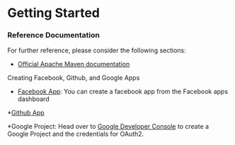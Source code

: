 # Getting Started

### Reference Documentation
For further reference, please consider the following sections:

* [Official Apache Maven documentation](https://maven.apache.org/guides/index.html)



Creating Facebook, Github, and Google Apps
* [Facebook App](https://developers.facebook.com/apps): You can create a facebook app from the Facebook apps dashboard

*[Github App](https://github.com/settings/apps.)

*Google Project: Head over to [Google Developer Console](https://console.developers.google.com/apis/dashboard?project=seoauthdemo&angularJsUrl=) to create a Google Project and the credentials for OAuth2.


